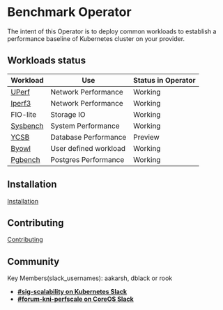 # Benchmark Operator

The intent of this Operator is to deploy common workloads to establish
a performance baseline of Kubernetes cluster on your provider.

## Workloads status

| Workload                       | Use                   | Status in Operator |
| ------------------------------ | --------------------  | ------------------ |
| [UPerf](docs/uperf.md)         | Network Performance   | Working            |
| [Iperf3](docs/iperf3.md)       | Network Performance   | Working            |
| FIO-lite                       | Storage IO            | Working            |
| [Sysbench](docs/sysbench.md)   | System Performance    | Working            |
| [YCSB](docs/ycsb.md)           | Database Performance  | Preview            |
| [Byowl](docs/byowl.md)         | User defined workload | Working            |
| [Pgbench](docs/pgbench.md)     | Postgres Performance  | Working            |


## Installation
[Installation](docs/installation.md)

## Contributing
[Contributing](CONTRIBUTE.md)

## Community
Key Members(slack_usernames): aakarsh, dblack or rook
* [**#sig-scalability on Kubernetes Slack**](https://kubernetes.slack.com)
* [**#forum-kni-perfscale on CoreOS Slack**](https://coreos.slack.com)
